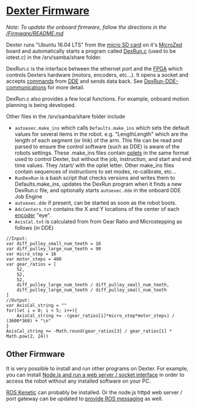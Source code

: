 # [Dexter Firmware](../blob/master/Firmware)

_Note: To update the onboard firmware, follow the directions in the [/Firmware/README.md](../blob/master/Firmware#readme)_

Dexter runs "Ubuntu 16.04 LTS" from the [micro SD card](SD-Card-Image) on it's [MicroZed](MicroZed) board and automatically starts a program called [DexRun.c](../blob/master/Firmware/DexRun.c) (used to be iotest.c) in the /srv/samba/share folder.

DexRun.c is the interface between the ethernet port and the [FPGA](Gateware) which controls Dexters hardware (motors, encoders, etc...). It opens a socket and accepts [commands](Command-oplet-instruction) from [DDE](DDE) and sends data back. See [DexRun-DDE-communications](DexRun-DDE-communications) for more detail.

DexRun.c also provides a few local functions. For example, onboard motion planning is being developed. 

Other files in the /srv/samba/share folder include
- `autoexec.make_ins` which calls `Defaults.make_ins` which sets the default values for several items in the robot. e.g. "LengthLength" which are the length of each segment (or link) of the arm. This file can be read and parsed to ensure the control software (such as DDE) is aware of the robots settings. These .make_ins files contain [oplets](Command-oplet-instruction) in the same format used to control Dexter, but without the job, instruction, and start and end time values. They /start/ with the oplet letter. Other make_ins files contain sequences of instructions to set modes, re-calibrate, etc...
- `RunDexRun` is a bash script that checks versions and writes them to Defaults.make_ins, updates the DexRun program when it finds a new DexRun.c file, and optionally starts `autoexec.dde` in the onboard DDE Job Engine
- `autoexec.dde` if present, can be started as soon as the robot boots.
- `AdcCenters.txt` contains the X and Y locations of the center of each [encoder](Encoders) "eye". 
- `AxisCal.txt` is calculated from from Gear Ratio and Microstepping as follows (in DDE)
````
//Input:
var diff_pulley_small_num_teeth = 16
var diff_pulley_large_num_teeth = 90
var micro_step = 16
var motor_steps = 400
var gear_ratios = [
	52,
    52,
    52,
    diff_pulley_large_num_teeth / diff_pulley_small_num_teeth,
    diff_pulley_large_num_teeth / diff_pulley_small_num_teeth
]
//Output:
var AxisCal_string = ""
for(let i = 0; i < 5; i++){
	AxisCal_string += -(gear_ratios[i]*micro_step*motor_steps) / (3600*360) + "\n"
}
AxisCal_string += -Math.round(gear_ratios[3] / gear_ratios[1] * Math.pow(2, 24))
````

## Other Firmware
It is very possible to install and run other programs on Dexter. For example, you can install [Node.js and run a web server / socket interface](nodejs-webserver) in order to access the robot without any installed software on your PC. 

[ROS Kenetic](http://wiki.ros.org/kinetic/Installation/Ubuntu) can probably be installed. Or the node.js httpd web server / port gateway can be updated to [provide ROS messaging](https://github.com/RethinkRobotics-opensource/rosnodejs/issues/131) as well. 